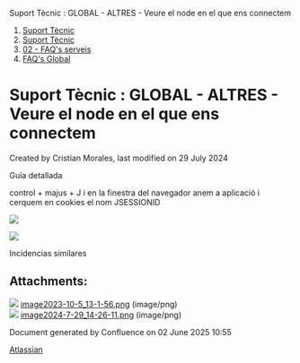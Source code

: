 Suport Tècnic : GLOBAL - ALTRES - Veure el node en el que ens connectem  

1.  [Suport Tècnic](index.md)
2.  [Suport Tècnic](13893782.md)
3.  [02 - FAQ's serveis](26313393.md)
4.  [FAQ's Global](28705585.md)

Suport Tècnic : GLOBAL - ALTRES - Veure el node en el que ens connectem
=======================================================================

Created by Cristian Morales, last modified on 29 July 2024

Guía detallada

  

control + majus + J i en la finestra del navegador anem a aplicació i cerquem en cookies el nom JSESSIONID

![](attachments/100008017/100008018.png)

![](attachments/100008017/113311864.png)

  

  

  

Incidencias similares

  

  

Attachments:
------------

![](images/icons/bullet_blue.gif) [image2023-10-5\_13-1-56.png](attachments/100008017/100008018.png) (image/png)  
![](images/icons/bullet_blue.gif) [image2024-7-29\_14-26-11.png](attachments/100008017/113311864.png) (image/png)  

Document generated by Confluence on 02 June 2025 10:55

[Atlassian](http://www.atlassian.com/)